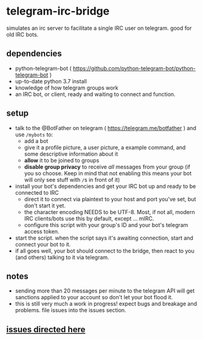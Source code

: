 # telegram-irc-bridge
simulates an irc server to facilitate a single IRC user on telegram. good for old IRC bots.

## dependencies
- python-telegram-bot ( https://github.com/python-telegram-bot/python-telegram-bot )
- up-to-date python 3.7 install
- knowledge of how telegram groups work  
- an IRC bot, or client, ready and waiting to connect and function.
  

## setup
- talk to the @BotFather on telegram ( https://telegram.me/botfather ) and use `/mybots` to: 
	- add a bot
	- give it a profile picture, a user picture, a example command, and some descriptive information about it
	- **allow** it to be joined to groups
	- **disable group privacy** to receive *all* messages from your group (if you so choose. Keep in mind that not enabling this means your bot will only see stuff with `/`s in front of it)
- install your bot's dependencies and get your IRC bot up and ready to be connected to IRC
	- direct it to connect via plaintext to your host and port you've set, but don't start it yet.
	- the character encoding NEEDS to be UTF-8. Most, if not all, modern IRC clients/bots use this by default, except ... mIRC.
	- configure this script with your group's ID and your bot's telegram access token.
- start the script. when the script says it's awaiting connection, start and connect your bot to it.  
- if all goes well, your bot should connect to the bridge, then react to you (and others) talking to it via telegram.
  
## notes
- sending more than 20 messages per minute to the telegram API will get sanctions applied to your account so don't let your bot flood it.
- this is still very much a work in progress! expect bugs and breakage and problems. file issues into the issues section.

## [issues directed here](</issues>)
